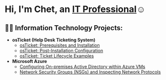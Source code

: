 <h1>Hi, I'm Chet, an <a href="https://www.linkedin.com/in/chet-weston-39932112b">IT Professional</a>☺</h1>

<h2>👨‍💻 Information Technology Projects:</h2>

- <b>osTicket (Help Desk Ticketing System)</b>
  - [osTicket: Prerequisites and Installation](https://github.com/Chet-Weston/osticket-prereqs)
  - [osTicket: Post-Installation Configuration](https://github.com/Chet-Weston/post-install-config/blob/main/README.md)
  - [osTicket: Ticket Lifecycle Examples](https://github.com/Chet-Weston/ticket-lifecycle/blob/main/README.md)
- <b>Microsoft Azure</b>
  - [Configuring On-premises Active Directory within Azure VMs](https://github.com/Chet-Weston/configure-ad/blob/main/README.md)
  - [Network Security Groups (NSGs) and Inspecting Network Protocols](https://github.com/Chet-Weston/azure-network-protocols/blob/main/README.md)



